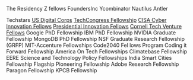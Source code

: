 The Residency
Z fellows
FoundersInc
Ycombinator
Nautilus
Antler

Techstars
[US Digital Corps](https://digitalcorps.gsa.gov/)
[TechCongress Fellowship](https://techcongress.io/)
[CISA Cyber Innovation Fellows](https://www.cisa.gov/)
[Presidential Innovation Fellows](https://presidentialinnovationfellows.gov)
[Cornell Tech Venture Fellows](https://www.tech.cornell.edu/)
Google PhD Fellowship
IBM PhD Fellowship
NVIDIA Graduate Fellowship
MongoDB PhD Fellowship
NSF Graduate Research Fellowship (GRFP)
MIT-Accenture Fellowships
Code2040 Fel
lows Program
Coding it Forward Fellowship
America On Tech Fellowships
Climatebase Fellowship
EERE Science and Technology Policy Fellowships
India Smart Cities Fellowship
Flagship Pioneering Fellowship
Adobe Research Fellowship
Paragon Fellowship
KPCB Fellowship